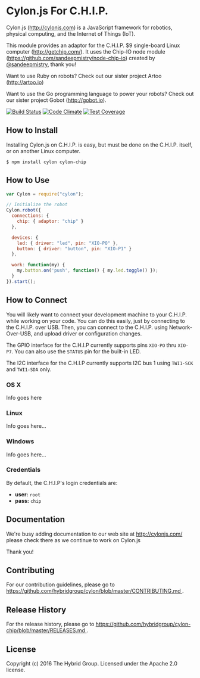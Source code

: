 # Cylon.js For C.H.I.P.

Cylon.js (http://cylonjs.com) is a JavaScript framework for robotics, physical computing, and the Internet of Things (IoT).

This module provides an adaptor for the C.H.I.P. $9 single-board Linux computer (http://getchip.com/). It uses the Chip-IO node module (https://github.com/sandeepmistry/node-chip-io) created by [@sandeepmistry](https://github.com/sandeepmistry), thank you!

Want to use Ruby on robots? Check out our sister project Artoo (http://artoo.io)

Want to use the Go programming language to power your robots? Check out our sister project Gobot (http://gobot.io).

[![Build Status](https://secure.travis-ci.org/hybridgroup/cylon-chip.png?branch=master)](http://travis-ci.org/hybridgroup/cylon-chip) [![Code Climate](https://codeclimate.com/github/hybridgroup/cylon-chip/badges/gpa.svg)](https://codeclimate.com/github/hybridgroup/cylon-chip) [![Test Coverage](https://codeclimate.com/github/hybridgroup/cylon-chip/badges/coverage.svg)](https://codeclimate.com/github/hybridgroup/cylon-chip)

## How to Install

Installing Cylon.js on C.H.I.P. is easy, but must be done on the C.H.I.P. itself, or on another Linux computer.

    $ npm install cylon cylon-chip

## How to Use

```javascript
var Cylon = require("cylon");

// Initialize the robot
Cylon.robot({
  connections: {
    chip: { adaptor: "chip" }
  },

  devices: {
    led: { driver: "led", pin: "XIO-PO" },
    button: { driver: "button", pin: "XIO-P1" }
  },

  work: function(my) {
    my.button.on('push', function() { my.led.toggle() });
  }
}).start();
```

## How to Connect

You will likely want to connect your development machine to your C.H.I.P. while working on your code. You can do this easily, just by connecting to the C.H.I.P. over USB. Then, you can connect to the C.H.I.P. using Network-Over-USB, and upload driver or configuration changes.

The GPIO interface for the C.H.I.P currently supports pins `XIO-PO` thru `XIO-P7`. You can also use the `STATUS` pin for the built-in LED.

The I2C interface for the C.H.I.P currently supports I2C bus 1 using `TWI1-SCK` and `TWI1-SDA` only.

### OS X

Info goes here

### Linux

Info goes here...

### Windows

Info goes here...

### Credentials

By default, the C.H.I.P's login credentials are:

- **user:** `root`
- **pass:** `chip`

## Documentation

We're busy adding documentation to our web site at http://cylonjs.com/ please check there as we continue to work on Cylon.js

Thank you!

## Contributing

For our contribution guidelines, please go to [https://github.com/hybridgroup/cylon/blob/master/CONTRIBUTING.md
](https://github.com/hybridgroup/cylon/blob/master/CONTRIBUTING.md
).

## Release History

For the release history, please go to [https://github.com/hybridgroup/cylon-chip/blob/master/RELEASES.md
](https://github.com/hybridgroup/cylon-chip/blob/master/RELEASES.md
).

## License
Copyright (c) 2016 The Hybrid Group. Licensed under the Apache 2.0 license.
